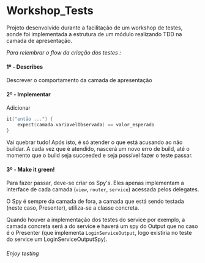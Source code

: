 # Workshop_Tests
Projeto desenvolvido durante a facilitação de um workshop de testes, aonde foi implementada a estrutura de um módulo realizando TDD na camada de apresentação.

 *Para relembrar o flow da criação dos testes :*
 
 #### 1º - Describes
 Descrever o comportamento da camada de apresentação
 
 #### 2º - Implementar
 Adicionar 
```Swift 
it("então ...") {
    expect(camada.variavelObservada) == valor_esperado
}
```
  Vai quebrar tudo! Após isto, é só atender o que está acusando ao não buildar.
  A cada vez que é atendido, nascerá um novo erro de build, até o momento que o build seja
  succeeded e seja possível fazer o teste passar.
 
 #### 3º - Make it green!
 
 Para fazer passar, deve-se criar os Spy's. Eles apenas implementam a interface de cada camada (```view```, ```router```, ```service```) acessada pelos delegates. 
 
 O Spy é sempre da camada de fora, a camada que está sendo testada (neste caso, Presenter), utiliza-se a classe concreta. 
 
 Quando houver a implementação dos testes do service por exemplo, a camada concreta será a do service e haverá um spy do Output que no caso é o Presenter (que implementa ```LoginServiceOutput```, logo existiria no teste do service um LoginServiceOutputSpy).
 
 ###### Enjoy testing
